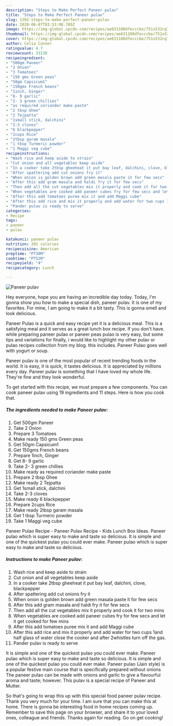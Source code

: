 ```yaml
---
description: "Steps to Make Perfect Paneer pulav"
title: "Steps to Make Perfect Paneer pulav"
slug: 1392-steps-to-make-perfect-paneer-pulav
date: 2020-06-07T03:53:08.785Z
image: https://img-global.cpcdn.com/recipes/ae631108dfecccbe/751x532cq70/paneer-pulav-recipe-main-photo.jpg
thumbnail: https://img-global.cpcdn.com/recipes/ae631108dfecccbe/751x532cq70/paneer-pulav-recipe-main-photo.jpg
cover: https://img-global.cpcdn.com/recipes/ae631108dfecccbe/751x532cq70/paneer-pulav-recipe-main-photo.jpg
author: Celia Conner
ratingvalue: 4.7
reviewcount: 33138
recipeingredient:
- "500gm Paneer"
- "2 Onion"
- "3 Tomatoes"
- "150 gms Green peas"
- "50gm Capsicum1"
- "150gms French beans"
- "1inch, Ginger"
- "8- 9 garlic"
- "2- 3 green chillies"
- "as required coriander make paste"
- "2 tbsp Ghee"
- "2 Tejpatta"
- "1small stick, dalchini"
- "2-3 cloves"
- "6 blackpepper"
- "2cups Rice"
- "2tbsp garam masala"
- "1 tbsp Turmeric powder"
- "1 Maggi veg cube"
recipeinstructions:
- "Wash rice and keep aside to strain"
- "Cut onion and all vegetables keep aside"
- "In a cooker take 2tbsp gheeheat it put bay leaf, dalchini, clove, blackpepper"
- "After spattering add cut onions fry it"
- "When onion is golden brown add green masala paste it for few secs"
- "After this add gram masala and haldi fry it for few secs"
- "Then add all the cut vegetables mix it properly and cook it for two mins"
- "When vegetables are cooked add paneer cubes fry for few secs and let it get cooked for few mins"
- "After this add tomatoes puree mix it and add Maggi cube"
- "After this add rice and mix it properly and add water for two cups 1and half glass of water close the cooker and after 2whistles turn off the gas."
- "Pander pulav is ready to serve"
categories:
- Recipe
tags:
- paneer
- pulav

katakunci: paneer pulav 
nutrition: 201 calories
recipecuisine: American
preptime: "PT30M"
cooktime: "PT52M"
recipeyield: "4"
recipecategory: Lunch

---
```



![Paneer pulav](https://img-global.cpcdn.com/recipes/ae631108dfecccbe/751x532cq70/paneer-pulav-recipe-main-photo.jpg)

Hey everyone, hope you are having an incredible day today. Today, I'm gonna show you how to make a special dish, paneer pulav. It is one of my favorites. For mine, I am going to make it a bit tasty. This is gonna smell and look delicious.

Paneer Pulao is a quick and easy recipe yet it is a delicious meal. This is a satisfying meal and it serves as a great lunch box recipe. If you don&#39;t have. while preparing paneer pulao or paneer peas pulao is very easy, but some tips and variations for finally, i would like to highlight my other pulav or pulao recipes collection from my blog. this includes. Paneer Pulao goes well with yogurt or soup.

Paneer pulav is one of the most popular of recent trending foods in the world. It is easy, it is quick, it tastes delicious. It is appreciated by millions every day. Paneer pulav is something that I have loved my whole life. They're fine and they look wonderful.


To get started with this recipe, we must prepare a few components. You can cook paneer pulav using 19 ingredients and 11 steps. Here is how you cook that.

<!--inarticleads1-->

##### The ingredients needed to make Paneer pulav:

1. Get 500gm Paneer
1. Take 2 Onion
1. Prepare 3 Tomatoes
1. Make ready 150 gms Green peas
1. Get 50gm Capsicum1
1. Get 150gms French beans
1. Prepare 1inch, Ginger
1. Get 8- 9 garlic
1. Take 2- 3 green chillies
1. Make ready as required coriander make paste
1. Prepare 2 tbsp Ghee
1. Make ready 2 Tejpatta
1. Get 1small stick, dalchini
1. Take 2-3 cloves
1. Make ready 6 blackpepper
1. Prepare 2cups Rice
1. Make ready 2tbsp garam masala
1. Get 1 tbsp Turmeric powder
1. Take 1 Maggi veg cube


Paneer Pulao Recipe - Paneer Pulav Recipe - Kids Lunch Box Ideas. Paneer pulao which is super easy to make and taste so delicious. It is simple and one of the quickest pulao you could ever make. Paneer pulao which is super easy to make and taste so delicious. 

<!--inarticleads2-->

##### Instructions to make Paneer pulav:

1. Wash rice and keep aside to strain
1. Cut onion and all vegetables keep aside
1. In a cooker take 2tbsp gheeheat it put bay leaf, dalchini, clove, blackpepper
1. After spattering add cut onions fry it
1. When onion is golden brown add green masala paste it for few secs
1. After this add gram masala and haldi fry it for few secs
1. Then add all the cut vegetables mix it properly and cook it for two mins
1. When vegetables are cooked add paneer cubes fry for few secs and let it get cooked for few mins
1. After this add tomatoes puree mix it and add Maggi cube
1. After this add rice and mix it properly and add water for two cups 1and half glass of water close the cooker and after 2whistles turn off the gas.
1. Pander pulav is ready to serve


It is simple and one of the quickest pulao you could ever make. Paneer pulao which is super easy to make and taste so delicious. It is simple and one of the quickest pulao you could ever make. Paneer pulao (Jain style) is a popular festive main course that is specifically prepared without onions The paneer pulao can be made with onions and garlic to give a flavourful aroma and taste; however. This pulav is a special recipe of Paneer and Mutter. 

So that's going to wrap this up with this special food paneer pulav recipe. Thank you very much for your time. I am sure that you can make this at home. There is gonna be interesting food in home recipes coming up. Remember to save this page on your browser, and share it to your loved ones, colleague and friends. Thanks again for reading. Go on get cooking!
